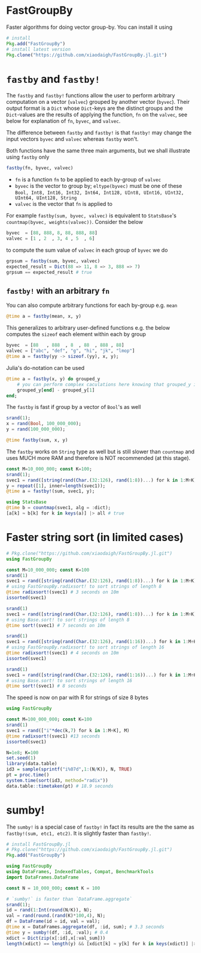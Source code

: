 # FastGroupBy

Faster algorithms for doing vector group-by. You can install it using

```julia
# install
Pkg.add("FastGroupBy")
# install latest version
Pkg.clone("https://github.com/xiaodaigh/FastGroupBy.jl.git")
```

# `fastby` and `fastby!`
The `fastby` and `fastby!` functions allow the user to perform arbitrary computation on a vector (`valvec`) grouped by another vector (`byvec`). Their output format is a `Dict` whose `Dict`-keys are the distinct groups and the `Dict`-values are the results of applying the function, `fn` on the `valvec`, see below for explanation of `fn`, `byvec`, and `valvec`.

The difference between `fastby` and `fastby!` is that `fastby!` may change the input vectors `byvec` and `valvec` whereas `fastby` won't.

Both functions have the same three main arguments, but we shall illustrate using `fastby` only

```julia
fastby(fn, byvec, valvec)
```

* `fn` is a function `fn` to be applied to each by-group of `valvec`
* `byvec` is the vector to group by; `eltype(byvec)` must be one of these `Bool, Int8, Int16, Int32, Int64, Int128,
                                     UInt8, UInt16, UInt32, UInt64, UInt128, String`
* `valvec` is the vector that `fn` is applied to

For example `fastby(sum, byvec, valvec)` is equivalent to `StatsBase`'s `countmap(byvec, weights(valvec))`. Consider the below
```julia
byvec  = [88, 888, 8, 88, 888, 88]
valvec = [1 , 2  , 3, 4 , 5  , 6]
```
to compute the sum value of `valvec` in each group of `byvec` we do
```julia
grpsum = fastby(sum, byvec, valvec)
expected_result = Dict(88 => 11, 8 => 3, 888 => 7)
grpsum == expected_result # true
```

## `fastby!` with an arbitrary `fn`
You can also compute arbitrary functions for each by-group e.g. `mean`
```julia
@time a = fastby(mean, x, y)
```

This generalizes to arbitrary user-defined functions e.g. the below computes the `sizeof` each element within each by group
```julia
byvec  = [88   , 888  , 8  , 88  , 888 , 88]
valvec = ["abc", "def", "g", "hi", "jk", "lmop"]
@time a = fastby(yy -> sizeof.(yy), x, y);
```

Julia's do-notation can be used
```julia
@time a = fastby(x, y) do grouped_y
    # you can perform complex caculations here knowing that grouped_y is y grouped by x
    grouped_y[end] - grouped_y[1]
end;
```

The `fastby` is fast if group by a vector of `Bool`'s as well
```julia
srand(1);
x = rand(Bool, 100_000_000);
y = rand(100_000_000);

@time fastby(sum, x, y)
```

The `fastby` works on `String` type as well but is still slower than `countmap` and uses MUCH more RAM and therefore is NOT recommended (at this stage).
```julia
const M=10_000_000; const K=100;
srand(1);
svec1 = rand([string(rand(Char.(32:126), rand(1:8))...) for k in 1:M÷K], M);
y = repeat([1], inner=length(svec1));
@time a = fastby!(sum, svec1, y);

using StatsBase
@time b = countmap(svec1, alg = :dict);
[a[k] ≈ b[k] for k in keys(a)] |> all # true
```

# Faster string sort (in limited cases)
```julia
# Pkg.clone("https://github.com/xiaodaigh/FastGroupBy.jl.git")
using FastGroupBy

const M=10_000_000; const K=100
srand(1)
svec1 = rand([string(rand(Char.(32:126), rand(1:8))...) for k in 1:M÷K], M)
# using FastGroupBy.radixsort! to sort strings of length 8
@time radixsort!(svec1) # 3 seconds on 10m
issorted(svec1)

srand(1)
svec1 = rand([string(rand(Char.(32:126), rand(1:8))...) for k in 1:M÷K], M)
# using Base.sort! to sort strings of length 8
@time sort!(svec1) # 7 seconds on 10m

srand(1)
svec1 = rand([string(rand(Char.(32:126), rand(1:16))...) for k in 1:M÷K], M)
# using FastGroupBy.radixsort! to sort strings of length 16
@time radixsort!(svec1) # 4 seconds on 10m
issorted(svec1)

srand(1)
svec1 = rand([string(rand(Char.(32:126), rand(1:16))...) for k in 1:M÷K], M)
# using Base.sort! to sort strings of length 16
@time sort!(svec1) # 8 seconds

```

The speed is now on par with R for strings of size 8 bytes
```julia
using FastGroupBy

const M=100_000_000; const K=100
srand(1)
svec1 = rand(["i"*dec(k,7) for k in 1:M÷K], M)
@time radixsort!(svec1) #13 seconds
issorted(svec1)
```

```r
N=1e8; K=100
set.seed(1)
library(data.table)
id3 = sample(sprintf("i%07d",1:(N/K)), N, TRUE)
pt = proc.time()
system.time(sort(id3, method="radix"))
data.table::timetaken(pt) # 18.9 seconds
```

# sumby!
The `sumby!` is a special case of `fastby!` in fact its results are the the same as `fastby!(sum, etc1, etc2)`. It is slightly faster than `fastby!`. 

```julia
# install FastGroupBy.jl
# Pkg.clone("https://github.com/xiaodaigh/FastGroupBy.jl.git")
Pkg.add("FastGroupBy")

using FastGroupBy
using DataFrames, IndexedTables, Compat, BenchmarkTools
import DataFrames.DataFrame

const N = 10_000_000; const K = 100

# `sumby!` is faster than `DataFrame.aggregate`
srand(1);
id = rand(1:Int(round(N/K)), N);
val = rand(round.(rand(K)*100,4), N);
df = DataFrame(id = id, val = val);
@time x = DataFrames.aggregate(df, :id, sum); # 3.3 seconds
@time y = sumby!(df, :id, :val); # 0.4
xdict = Dict(zip(x[:id],x[:val_sum]))
length(xdict) == length(y) && [xdict[k] ≈ y[k] for k in keys(xdict)] |> all
```
